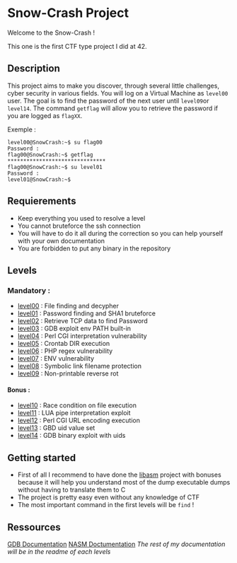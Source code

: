 Snow-Crash Project
===================

Welcome to the Snow-Crash !

This one is the first CTF type project I did at 42.

Description
-----------

This project aims to make you discover, through several little challenges, cyber security in various fields.
You will log on a Virtual Machine as `level00` user. The goal is to find the password of the next user until `level09`or `level14`.
The command `getflag` will allow you to retrieve the password if you are logged as `flagXX`.

Exemple :
```console
level00@SnowCrash:~$ su flag00
Password :
flag00@SnowCrash:~$ getflag
*******************************
flag00@SnowCrash:~$ su level01
Password :
level01@SnowCrash:~$
```

Requierements
-------------

-  Keep everything you used to resolve a level
-  You cannot bruteforce the ssh connection
-  You will have to do it all during the correction so you can help yourself with your own documentation
-  You are forbidden to put any binary in the repository

Levels
------
### Mandatory :

- [level00](level00) : File finding and decypher
- [level01](level01) : Password finding and SHA1 bruteforce
- [level02](level02) : Retrieve TCP data to find Password
- [level03](level03) : GDB exploit env PATH built-in
- [level04](level04) : Perl CGI interpretation vulnerability
- [level05](level05) : Crontab DIR execution
- [level06](level06) : PHP regex vulnerability
- [level07](level07) : ENV vulnerability
- [level08](level08) : Symbolic link filename protection
- [level09](level09) : Non-printable reverse rot

#### Bonus :
- [level10](level10) : Race condition on file execution
- [level11](level11) : LUA pipe interpretation exploit
- [level12](level12) : Perl CGI URL encoding execution
- [level13](level13) : GBD uid value set
- [level14](level14) : GDB binary exploit with uids 

Getting started
---------------

- First of all I recommend to have done the [libasm](https://github.com/Lyphmeno/libasm) project with bonuses because it will help you understand most of the dump executable dumps without having to translate them to C
- The project is pretty easy even without any knowledge of CTF
- The most important command in the first levels will be `find` !

Ressources
----------

[GDB Documentation](https://sourceware.org/gdb/current/onlinedocs/gdb.html/)
[NASM Doctumentation](https://www.nasm.us/docs.php)
*The rest of my documentation will be in the readme of each levels*
